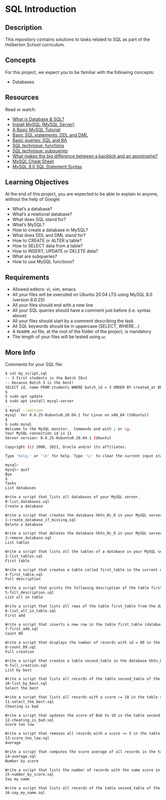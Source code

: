 # SQL Introduction

## Description
This repository contains solutions to tasks related to SQL as part of the Holberton School curriculum.

## Concepts
For this project, we expect you to be familiar with the following concepts:
- Databases

## Resources
Read or watch:
- [What is Database & SQL?](https://www.youtube.com/watch?v=FR4QIeZaPeM)
- [Install MySQL (MySQL Server)](https://dev.mysql.com/doc/mysql-installation-excerpt/8.0/en/)
- [A Basic MySQL Tutorial](https://www.digitalocean.com/community/tutorials/a-basic-mysql-tutorial)
- [Basic SQL statements: DDL and DML](https://www.sqlservertutorial.net/sql-server-basics/sql-server-ddl-dml/)
- [Basic queries: SQL and RA](https://en.wikipedia.org/wiki/Relational_algebra)
- [SQL technique: functions](https://www.sqlshack.com/sql-functions/)
- [SQL technique: subqueries](https://www.mysqltutorial.org/mysql-subquery/)
- [What makes the big difference between a backtick and an apostrophe?](https://stackoverflow.com/questions/2940233/what-makes-the-big-difference-between-a-backtick-and-an-apostrophe)
- [MySQL Cheat Sheet](https://gist.github.com/bradtraversy/c831baaad44343cc945e76c2e30927b3)
- [MySQL 8.0 SQL Statement Syntax](https://dev.mysql.com/doc/refman/8.0/en/sql-syntax.html)

## Learning Objectives
At the end of this project, you are expected to be able to explain to anyone, without the help of Google:
- What’s a database?
- What’s a relational database?
- What does SQL stand for?
- What’s MySQL?
- How to create a database in MySQL?
- What does DDL and DML stand for?
- How to CREATE or ALTER a table?
- How to SELECT data from a table?
- How to INSERT, UPDATE or DELETE data?
- What are subqueries?
- How to use MySQL functions?

## Requirements
- Allowed editors: vi, vim, emacs
- All your files will be executed on Ubuntu 20.04 LTS using MySQL 8.0 (version 8.0.25)
- All your files should end with a new line
- All your SQL queries should have a comment just before (i.e. syntax above)
- All your files should start by a comment describing the task
- All SQL keywords should be in uppercase (SELECT, WHERE…)
- A `README.md` file, at the root of the folder of the project, is mandatory
- The length of your files will be tested using `wc`

## More Info
Comments for your SQL file:
```bash
$ cat my_script.sql
-- 3 first students in the Batch ID=3
-- because Batch 3 is the best!
SELECT id, name FROM students WHERE batch_id = 3 ORDER BY created_at DESC LIMIT 3;
$
$ sudo apt update
$ sudo apt install mysql-server
...
$ mysql --version
mysql  Ver 8.0.25-0ubuntu0.20.04.1 for Linux on x86_64 ((Ubuntu))
$
$ sudo mysql
Welcome to the MySQL monitor.  Commands end with ; or \g.
Your MySQL connection id is 11
Server version: 8.0.25-0ubuntu0.20.04.1 (Ubuntu)

Copyright (c) 2000, 2021, Oracle and/or its affiliates.

Type 'help;' or '\h' for help. Type '\c' to clear the current input statement.

mysql>
mysql> quit
Bye
$
Tasks
List databases

Write a script that lists all databases of your MySQL server.
0-list_databases.sql
Create a database

Write a script that creates the database hbtn_0c_0 in your MySQL server.
1-create_database_if_missing.sql
Delete a database

Write a script that deletes the database hbtn_0c_0 in your MySQL server.
2-remove_database.sql
List tables

Write a script that lists all the tables of a database in your MySQL server.
3-list_tables.sql
First table

Write a script that creates a table called first_table in the current database in your MySQL server.
4-first_table.sql
Full description

Write a script that prints the following description of the table first_table from the database hbtn_0c_0 in your MySQL server.
5-full_description.sql
List all in table

Write a script that lists all rows of the table first_table from the database hbtn_0c_0 in your MySQL server.
6-list_all_in_table.sql
First add

Write a script that inserts a new row in the table first_table (database hbtn_0c_0) in your MySQL server.
7-first_add.sql
Count 89

Write a script that displays the number of records with id = 89 in the table first_table of the database hbtn_0c_0 in your MySQL server.
8-count_89.sql
Full creation

Write a script that creates a table second_table in the database hbtn_0c_0 in your MySQL server and add multiple rows.
9-full_creation.sql
List by best

Write a script that lists all records of the table second_table of the database hbtn_0c_0 in your MySQL server.
10-list_by_best.sql
Select the best

Write a script that lists all records with a score >= 10 in the table second_table of the database hbtn_0c_0 in your MySQL server.
11-select_the_best.sql
Cheating is bad

Write a script that updates the score of Bob to 10 in the table second_table.
12-cheating_is_bad.sql
Score too low

Write a script that removes all records with a score <= 5 in the table second_table of the database hbtn_0c_0 in your MySQL server.
13-score_too_low.sql
Average

Write a script that computes the score average of all records in the table second_table of the database hbtn_0c_0 in your MySQL server.
14-average.sql
Number by score

Write a script that lists the number of records with the same score in the table second_table of the database hbtn_0c_0 in your MySQL server.
15-number_by_score.sql
Say my name

Write a script that lists all records of the table second_table of the database hbtn_0c_0 in your MySQL server.
16-say_my_name.sql